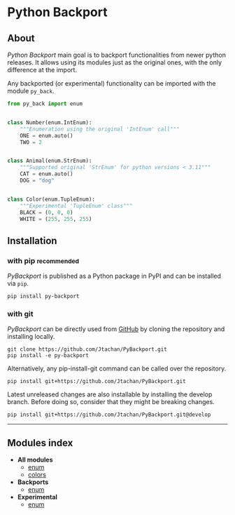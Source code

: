 # Python Backport

## About

_Python Backport_ main goal is to backport functionalities from newer python releases.
It allows using its modules just as the original ones, with the only difference at the import.

Any backported (or experimental) functionality can be imported with the module `py_back`.

```python
from py_back import enum


class Number(enum.IntEnum):
    """Enumeration using the original 'IntEnum' call"""
    ONE = enum.auto()
    TWO = 2


class Animal(enum.StrEnum):
    """Supported original 'StrEnum' for python versions < 3.11"""
    CAT = enum.auto()
    DOG = "dog"


class Color(enum.TupleEnum):
    """Experimental 'TupleEnum' class"""
    BLACK = (0, 0, 0)
    WHITE = (255, 255, 255)
```

## Installation

### with pip <small>recommended</small>

_PyBackport_ is published as a Python package in PyPI and can be installed via `pip`.

```shell
pip install py-backport
```

### with git

_PyBackport_ can be directly used from [GitHub](https://github.com/Jtachan/PyBackport) by cloning the repository and installing locally. 
```commandline
git clone https://github.com/Jtachan/PyBackport.git
pip install -e py-backport
```

Alternatively, any pip-install-git command can be called over the repository.

```commandline
pip install git+https://github.com/Jtachan/PyBackport.git
```

Latest unreleased changes are also installable by installing the develop branch. Before doing so, consider that they might be breaking changes.

```commandline
pip install git+https://github.com/Jtachan/PyBackport.git@develop
```

---
## Modules index
- **All modules**
    - [enum](enum.md)
    - [colors](colors.md)
- **Backports**
    - [enum](enum.md#backported-classes)
- **Experimental**
    - [enum](enum.md#experimental-classes)